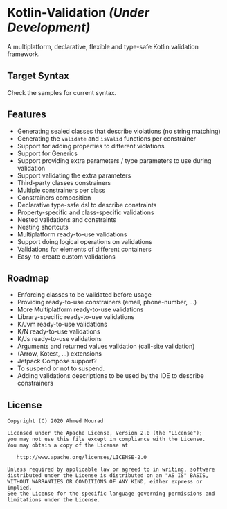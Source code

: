 # Kotlin-Validation _(Under Development)_
A multiplatform, declarative, flexible and type-safe Kotlin validation framework.

## Target Syntax
Check the samples for current syntax.

## Features
- Generating sealed classes that describe violations (no string matching)
- Generating the `validate` and `isValid` functions per constrainer
- Support for adding properties to different violations
- Support for Generics
- Support providing extra parameters / type parameters to use during validation
- Support validating the extra parameters
- Third-party classes constrainers
- Multiple constrainers per class
- Constrainers composition
- Declarative type-safe dsl to describe constraints
- Property-specific and class-specific validations
- Nested validations and constraints
- Nesting shortcuts
- Multiplatform ready-to-use validations
- Support doing logical operations on validations
- Validations for elements of different containers
- Easy-to-create custom validations

## Roadmap
- Enforcing classes to be validated before usage
- Providing ready-to-use constrainers (email, phone-number, ...)
- More Multiplatform ready-to-use validations
- Library-specific ready-to-use validations 
- K/Jvm ready-to-use validations
- K/N ready-to-use validations
- K/Js ready-to-use validations
- Arguments and returned values validation (call-site validation)
- (Arrow, Kotest, ...) extensions
- Jetpack Compose support?
- To suspend or not to suspend.
- Adding validations descriptions to be used by the IDE to describe constrainers

License
-------

    Copyright (C) 2020 Ahmed Mourad

    Licensed under the Apache License, Version 2.0 (the "License");
    you may not use this file except in compliance with the License.
    You may obtain a copy of the License at

       http://www.apache.org/licenses/LICENSE-2.0

    Unless required by applicable law or agreed to in writing, software
    distributed under the License is distributed on an "AS IS" BASIS,
    WITHOUT WARRANTIES OR CONDITIONS OF ANY KIND, either express or implied.
    See the License for the specific language governing permissions and
    limitations under the License.

 [snapshots]: https://oss.sonatype.org/content/repositories/snapshots/
 